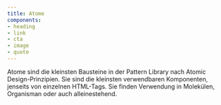 ```yaml
---
title: Atome
components:
- heading
- link
- cta
- image
- quote
---
```

Atome sind die kleinsten Bausteine in der Pattern Library nach Atomic Design-Prinzipien. Sie sind die kleinsten verwendbaren Komponenten, jenseits von einzelnen HTML-Tags. Sie finden Verwendung in Molekülen, Organisman oder auch alleinestehend.